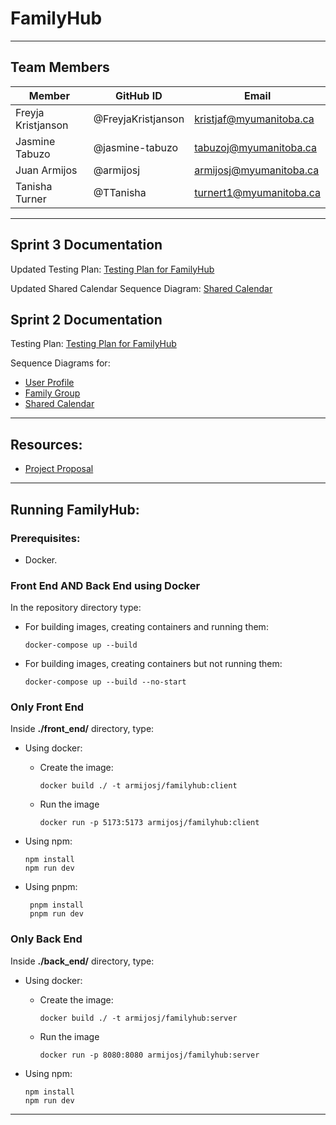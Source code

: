 # FamilyHub
--------------

## Team Members
| Member             | GitHub ID          | Email                   |
|--------------------|--------------------|-------------------------|
| Freyja Kristjanson | @FreyjaKristjanson | kristjaf@myumanitoba.ca |
| Jasmine Tabuzo     | @jasmine-tabuzo    | tabuzoj@myumanitoba.ca  |
| Juan Armijos       | @armijosj          | armijosj@myumanitoba.ca |
| Tanisha Turner     | @TTanisha          | turnert1@myumanitoba.ca |

---

## Sprint 3 Documentation 

Updated Testing Plan: [Testing Plan for FamilyHub](./docs/sprint-3/Testing_Plan.md)

Updated Shared Calendar Sequence Diagram: [Shared Calendar](./docs/sprint-2/shared-calendar-sequence-diagram.png)

## Sprint 2 Documentation

Testing Plan: [Testing Plan for FamilyHub](./docs/sprint-2/Testing_Plan.md)

Sequence Diagrams for:
* [User Profile](./docs/sprint-2/profile-page-sequence-diagram.png)
* [Family Group](./docs/sprint-2/family-group-sequence-diagram.png)
* [Shared Calendar](./docs/sprint-2/shared-calendar-sequence-diagram.png)

---

## Resources:
* [Project Proposal](./docs/Project_Proposal.md)

---
## Running FamilyHub:

### Prerequisites:
* Docker.


### Front End AND Back End using Docker

In the repository directory type:

- For building images, creating containers and running them:

    ```
    docker-compose up --build
     ```

- For building images, creating containers but not running them:

    ```
    docker-compose up --build --no-start
    ```


### Only Front End

Inside **./front_end/** directory, type:

- Using docker:
    - Create the image:

        ```
        docker build ./ -t armijosj/familyhub:client
        ```

    - Run the image

        ```
        docker run -p 5173:5173 armijosj/familyhub:client
        ```

- Using npm:

    ``` 
    npm install
    npm run dev
    ```

- Using pnpm:

   ```
    pnpm install
    pnpm run dev
   ```

### Only Back End

Inside **./back_end/** directory, type:

- Using docker:

    - Create the image:

        ```
        docker build ./ -t armijosj/familyhub:server
        ```

    - Run the image

        ```
        docker run -p 8080:8080 armijosj/familyhub:server
        ```

- Using npm:

    ``` 
    npm install
    npm run dev
    ```

---
